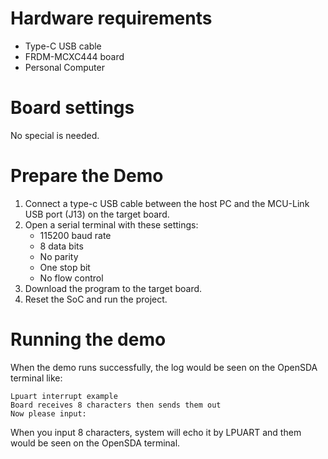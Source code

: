 Hardware requirements
===================
- Type-C USB cable
- FRDM-MCXC444 board
- Personal Computer

Board settings
============
No special is needed.

Prepare the Demo
===============
1.  Connect a type-c USB cable between the host PC and the MCU-Link USB port (J13) on the target board.
2.  Open a serial terminal with these settings:
    - 115200 baud rate
    - 8 data bits
    - No parity
    - One stop bit
    - No flow control
3.  Download the program to the target board.
4.  Reset the SoC and run the project.

Running the demo
===============
When the demo runs successfully, the log would be seen on the OpenSDA terminal like:

~~~~~~~~~~~~~~~~~~~~~~~~~~~~~~~~~~~~~~~~~~~~~~~~~
Lpuart interrupt example
Board receives 8 characters then sends them out
Now please input:
~~~~~~~~~~~~~~~~~~~~~~~~~~~~~~~~~~~~~~~~~~~~~~~~~

When you input 8 characters, system will echo it by LPUART and them would be seen on the OpenSDA terminal.

